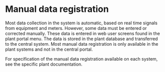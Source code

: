 # Manual data registration

Most data collection in the system is automatic, based on real time signals from equipment and meters. However, some data must be entered or corrected manually. These data is entered in web user screens found in the plant portal menu. The data is stored in the plant database and transferred to the central system. Most manual data registration is only available in the plant systems and not in the central portal.

For specification of the manual data registration available on each system, see the specific plant documentation.